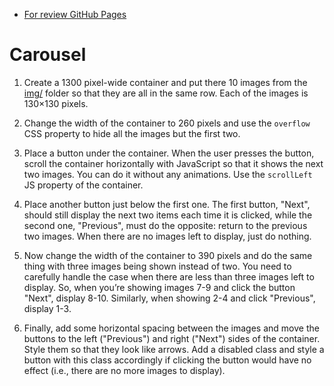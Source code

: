 - [For review GitHub Pages](https://batsenko.github.io/dom_carousel/)

# Carousel

1) Create a 1300 pixel-wide container and put there 10 images from the [img/](img/) folder so that they are all in the same row. Each of the images is 130×130 pixels.

2) Change the width of the container to 260 pixels and use the `overflow` CSS property to hide all the images but the first two.

3) Place a button under the container. When the user presses the button, scroll the container horizontally with JavaScript so that it shows the next two images. You can do it without any animations. Use the `scrollLeft` JS property of the container.

4) Place another button just below the first one. The first button, "Next", should still display the next two items each time it is clicked, while the second one, "Previous", must do the opposite: return to the previous two images. When there are no images left to display, just do nothing.

5) Now change the width of the container to 390 pixels and do the same thing with three images being shown instead of two. You need to carefully handle the case when there are less than three images left to display. So, when you’re showing images 7-9 and click the button "Next", display 8-10. Similarly, when showing 2-4 and click "Previous", display 1-3.

6) Finally, add some horizontal spacing between the images and move the buttons to the left ("Previous") and right ("Next") sides of the container. Style them so that they look like arrows. Add a disabled class and style a button with this class accordingly if clicking the button would have no effect (i.e., there are no more images to display).
